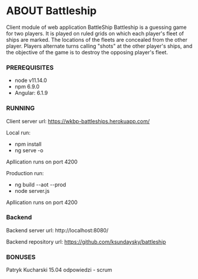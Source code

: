 # ABOUT Battleship

Client module of web application BattleShip
Battleship is a guessing game for two players. It is played on ruled grids on which each player's fleet of ships are marked.
The locations of the fleets are concealed from the other player. Players alternate turns calling "shots" at the other player's ships, 
and the objective of the game is to destroy the opposing player's fleet.


### PREREQUISITES

* node v11.14.0
* npm 6.9.0
* Angular: 6.1.9 
 
### RUNNING

Client server url: https://wkbp-battleships.herokuapp.com/

Local run: 
* npm install
* ng serve -o

Apllication runs on port 4200

Production run:
* ng build --aot --prod
* node server.js

 Apllication runs on port 4200

 ### Backend

 Backend server url: http://localhost:8080/
 
 Backend repository url: https://github.com/ksundaysky/battleship


### BONUSES
 
Patryk Kucharski 15.04 odpowiedzi - scrum
